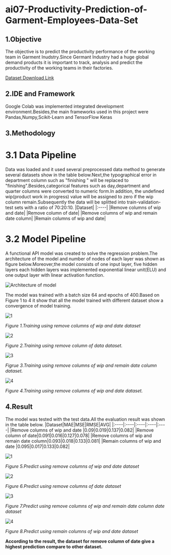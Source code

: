 # ai07-Productivity-Prediction-of-Garment-Employees-Data-Set
## 1.Objective
The objective is to predict the productivity performance of the working team in Garment Inudstry.Since Germant Industry had a huge global demand products it is important to track, analysis and predict the productivity of the working teams in their factories.

[Dataset Download Link](https://archive.ics.uci.edu/ml/datasets/Productivity+Prediction+of+Garment+Employees#)

 ## 2.IDE and Framework
Google Colab was implemented integrated development environment.Besides,the main frameworks used in this project were Pandas,Numpy,Scikit-Learn and TensorFlow Keras
 
 ## 3.Methodology 
 # 3.1 Data Pipeline 
Data was loaded and it used several preprocessed data method to generate several datasets show in the table below.Next,the typographical error in department column such as "finishing " will be replaced to "finishing".Besides,categorical features such as day,department and quarter columns were converted to numeric form.In addition, the undefined wip(product work in progress) value will be assigned to zero if the wip column remain.Subsequently the data will be splitted into train-validation-test sets with a ratio of 70:20:10.
|Dataset|
|:----|
|Remove columns of wip and date|
|Remove column of date|
|Remove columns of wip and remain date column|
|Remain columns of wip and date|

 # 3.2 Model Pipeline
 A functional API model was created to solve the regression problem.The architecture of the model and number of nodes of each layer was shown as figure below.Moreover,the model consists of one input layer, five hidden layers each hidden layers was implemented exponential linear unit(ELU) and one output layer with linear activation function.
 
 ![Architecture of model](https://user-images.githubusercontent.com/109932205/180914544-b257bfc4-0a67-4dcf-b0f1-74e4e5fea57d.png)

The model was trained with a batch size 64 and epochs of 400.Based on Figure 1 to 4 it show that all the model trained with different dataset show a convergence of model training.

![1](https://user-images.githubusercontent.com/109932205/180920130-c7417f0f-9423-4756-9d93-107400b8b1de.png)

*Figure 1.Training using remove columns of wip and date dataset*

![2](https://user-images.githubusercontent.com/109932205/180920172-d9a7c6ea-72c3-4fd7-a67c-a21113ac3200.png)

*Figure 2.Training using remove column of data dataset.*

![3](https://user-images.githubusercontent.com/109932205/180920216-b8a702d8-2b62-4992-8074-6ce226b964ed.png)

*Figrue 3.Training using remove columns of wip and remain date column dataset.*

![4](https://user-images.githubusercontent.com/109932205/180920257-a6c8f547-fded-430c-b1cd-3da4d789e175.png)

*Figure 4.Training using remove columns of wip and date dataset.*



## 4.Result 
The model was tested with the test data.All the evaluation result was shown in the table below.
|Dataset|MAE|MSE|RMSE|AVG|
|:----|:----|:----|:----|:----|
|Remove columns of wip and date |0.09|0.019|0.137|0.082|
|Remove column of date|0.091|0.016|0.127|0.078|
|Remove columns of wip and remain date column|0.093|0.018|0.133|0.081|
|Remain columns of wip and date |0.095|0.017|0.133|0.082|

![1](https://user-images.githubusercontent.com/109932205/180923227-083799e4-b903-4b1b-9492-987e56e919b5.png)

*Figure 5.Predict using remove columns of wip and date dataset*

![2](https://user-images.githubusercontent.com/109932205/180923288-b3c8fc35-264f-428d-a0a4-96852e61e07a.png)

*Figure 6.Predict using remove columns of date dataset*

![3](https://user-images.githubusercontent.com/109932205/180923335-81aa2552-65b2-4067-80e9-bdc077fcff95.png)


*Figure 7.Predict using remove columns of wip and remain date column date dataset*

![4](https://user-images.githubusercontent.com/109932205/180923400-bcaca60a-c5aa-489f-81b7-0ffabe30dc39.png)

*Figure 8.Predict using remain columns of wip and date dataset*


**According to the result, the dataset for remove column of date give a highest prediction compare to other dataset.**





